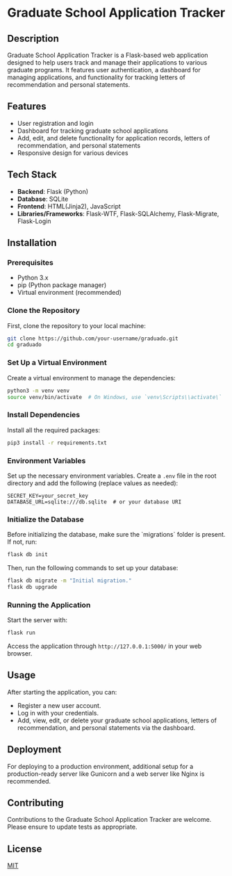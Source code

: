 # Graduate School Application Tracker

## Description

Graduate School Application Tracker is a Flask-based web application designed to help users track and manage their applications to various graduate programs. It features user authentication, a dashboard for managing applications, and functionality for tracking letters of recommendation and personal statements.


## Features
- User registration and login
- Dashboard for tracking graduate school applications
- Add, edit, and delete functionality for application records, letters of recommendation, and personal statements
- Responsive design for various devices


## Tech Stack
- **Backend**: Flask (Python)
- **Database**: SQLite
- **Frontend**: HTML(Jinja2), JavaScript
- **Libraries/Frameworks**: Flask-WTF, Flask-SQLAlchemy, Flask-Migrate, Flask-Login

## Installation

### Prerequisites
- Python 3.x
- pip (Python package manager)
- Virtual environment (recommended)

### Clone the Repository
First, clone the repository to your local machine:
```bash
git clone https://github.com/your-username/graduado.git
cd graduado
```

### Set Up a Virtual Environment
Create a virtual environment to manage the dependencies:
```bash
python3 -m venv venv
source venv/bin/activate  # On Windows, use `venv\Scripts\\activate\`
```

### Install Dependencies
Install all the required packages:
```bash
pip3 install -r requirements.txt
```

### Environment Variables
Set up the necessary environment variables. Create a `.env` file in the root directory and add the following (replace values as needed):
```env
SECRET_KEY=your_secret_key
DATABASE_URL=sqlite:///db.sqlite  # or your database URI
```

### Initialize the Database
Before initializing the database, make sure the \`migrations\` folder is present. If not, run:
```bash
flask db init
```

Then, run the following commands to set up your database:
```bash
flask db migrate -m "Initial migration."
flask db upgrade
```


### Running the Application
Start the server with:
```bash
flask run
```
Access the application through `http://127.0.0.1:5000/` in your web browser.

## Usage
After starting the application, you can:
- Register a new user account.
- Log in with your credentials.
- Add, view, edit, or delete your graduate school applications, letters of recommendation, and personal statements via the dashboard.


## Deployment
For deploying to a production environment, additional setup for a production-ready server like Gunicorn and a web server like Nginx is recommended.

## Contributing
Contributions to the Graduate School Application Tracker are welcome. Please ensure to update tests as appropriate.

## License
[MIT](https://choosealicense.com/licenses/mit/)

